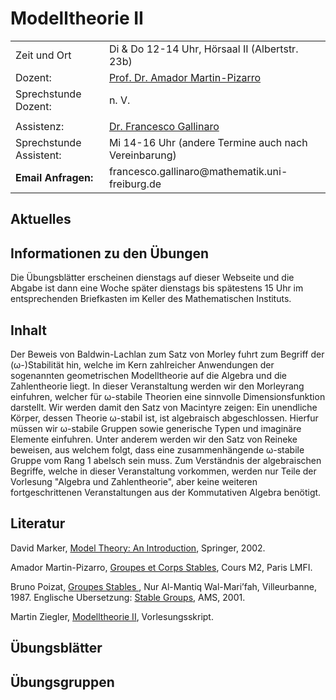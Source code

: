 
 
<h1> Modelltheorie II </h1>
<table cellspacing="1" cellpadding="1" border="0" width="100%" align="center">
  <tbody>
    <tr>
    <td>Zeit und Ort </td>
    <td>Di & Do 12-14 Uhr, Hörsaal II (Albertstr. 23b)</td>
    </tr>
<!--
    <tr>
      <td>ILIAS-Kurs Link:</td>
      <td> <a href="https://ilias.uni-freiburg.de/ilias.php?ref_id=2281552&cmd=frameset&cmdClass=ilrepositorygui&cmdNode=zf&baseClass=ilrepositorygui">ILIAS-Kurs</a></td>
    </tr>
    <tr><td></td><td></td></tr>
-->
    <tr>
      <td>Dozent:</td>
      <td><a href="http://home.mathematik.uni-freiburg.de/pizarro/index.html" rel="noopener" target="_blank">Prof. Dr. Amador Martin-Pizarro</a></td>
    </tr>
    <tr>
      <td>Sprechstunde Dozent: </td>
      <td>n. V. </td>
    </tr>
    <tr> <td></td><td></td></tr>
    <tr>
      <td>Assistenz:</td>
      <td><a href="https://fgallinaro.github.io/" rel="noopener" target="_blank"> Dr. Francesco Gallinaro</a></td>
    </tr>
    <tr>
      <td>Sprechstunde Assistent:</td>
      <td>Mi 14-16 Uhr (andere Termine auch nach Vereinbarung)</td>
    </tr>
    <tr>
      <td><b>Email Anfragen:</b></td>
      <td>francesco.gallinaro@mathematik.uni-freiburg.de</td>
    </tr>
    


  </tbody>
</table>


<h2>Aktuelles</h2>
<ul> 

</ul>


<!--
<h2>Studienleistung/Pr&uuml;fungsleistung</h2> 
Notwendig sind: 
<ul> 

<li> Regelm&auml;&szlig;ige Teilnahme am w&ouml;chentlichen Tutorat (maximal zweimaliges Fehlen). </li>
<li> Erlangen von mindestens 50 Prozent der erreichbaren Punkte bei den schriftlich zu bearbeitenden &Uuml;bungsaufgaben. </li>
<li> Vorrechnen mindestens einer &Uuml;bungsaufgabe an der Tafel im Tutorat; alle m&uuml;ssen in der Lage sein, die von ihnen abgegebenen &Uuml;bungsaufgaben an der Tafel vorzurechnen. </li>

</ul>
<b>Bitte beachten Sie die weiteren Hinweise zu Studien- und
Pr&uuml;fungsleistungen im Modulhandbuch zu Ihrem Studiengang.</b>
-->

<h2>Informationen zu den Übungen</h2>

Die Übungsblätter erscheinen dienstags auf dieser Webseite und
die Abgabe ist dann eine Woche später dienstags bis spätestens 15 Uhr im
entsprechenden Briefkasten im Keller des 
Mathematischen Instituts.

<!--
<h2>Anmeldung/Organisatorisches</h2>
<p>Die Anmeldung zu den Übungsgruppen erfolgt via ILIAS.
</p>
-->

<h2>Inhalt</h2>

Der Beweis von Baldwin-Lachlan zum Satz von Morley fuhrt zum Begriff der (&omega;-)Stabilit&auml;t hin, welche im Kern zahlreicher Anwendungen der sogenannten geometrischen Modelltheorie auf die Algebra und die Zahlentheorie liegt.
In dieser Veranstaltung werden wir den Morleyrang einfuhren, welcher f&uuml;r &omega;-stabile Theorien eine sinnvolle Dimensionsfunktion darstellt. Wir werden damit den Satz von Macintyre zeigen: Ein unendliche K&ouml;rper, dessen Theorie &omega;-stabil ist, ist algebraisch abgeschlossen.
Hierfur m&uuml;ssen wir &omega;-stabile Gruppen sowie generische Typen und imagin&auml;re Elemente einfuhren. Unter anderem werden wir den Satz von Reineke beweisen, aus welchem folgt, dass eine zusammenh&auml;ngende ω-stabile Gruppe vom Rang 1 abelsch sein muss.
Zum Verst&auml;ndnis der algebraischen Begriffe, welche in dieser Veranstaltung vorkommen, werden nur Teile der Vorlesung "Algebra und Zahlentheorie", aber keine weiteren fortgeschrittenen Veranstaltungen aus der Kommutativen Algebra ben&ouml;tigt.

<h2>Literatur</h2>

David Marker, <a href="https://katalog.ub.uni-freiburg.de/opac/RDSIndexrecord/34725036X"> Model Theory: An Introduction</a>, Springer, 2002.

Amador Martin-Pizarro, <a href="https://home.mathematik.uni-freiburg.de/pizarro/MTP7.pdf"> Groupes et Corps Stables</a>, Cours M2, Paris LMFI.

Bruno Poizat, <a href="https://katalog.ub.uni-freiburg.de/opac/RDSIndexrecord/1631661345"> Groupes Stables </a>, Nur Al-Mantiq Wal-Mari’fah, Villeurbanne, 1987. Englische Ubersetzung: <a href="https://katalog.ub.uni-freiburg.de/opac/RDSIndexrecord/326005366"> Stable Groups</a>, AMS, 2001.

Martin Ziegler, <a href="https://home.mathematik.uni-freiburg.de/ziegler/skripte/modell2.pdf"> Modelltheorie II</a>, Vorlesungsskript.

<h2>Übungsblätter</h2>

<h2>Übungsgruppen</h2>

<br><br><br><br><br><br><br>
  
  <html>  	
<body>
